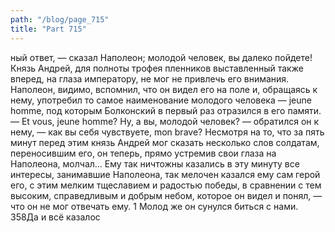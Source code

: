 ```yaml
---
path: "/blog/page_715"
title: "Part 715"
---
```


ный ответ, — сказал Наполеон; молодой человек, вы далеко пойдете!
Князь Андрей, для полноты трофея пленников выставленный также вперед, на глаза императору, не мог не привлечь его внимания. Наполеон, видимо, вспомнил, что он видел его на поле и, обращаясь к нему, употребил то самое наименование молодого человека — jeune homme, под которым Болконский в первый раз отразился в его памяти.
— Et vous, jeune homme? Ну, a вы, молодой человек? — обратился он к нему, — как вы себя чувствуете, mon brave?
Несмотря на то, что за пять минут перед этим князь Андрей мог сказать несколько слов солдатам, переносившим его, он теперь, прямо устремив свои глаза на Наполеона, молчал... Ему так ничтожны казались в эту минуту все интересы, занимавшие Наполеона, так мелочен казался ему сам герой его, с этим мелким тщеславием и радостью победы, в сравнении с тем высоким, справедливым и добрым небом, которое он видел и понял, — что он не мог отвечать ему.
1 Молод же он сунулся биться с нами.
358Да и всё казалос
